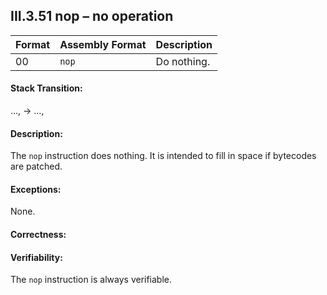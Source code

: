## III.3.51 nop &ndash; no operation

 | Format | Assembly Format | Description
 | ---- | ---- | ----
 | 00 | `nop` | Do nothing.

#### Stack Transition:

&hellip;, &rarr; &hellip;,

#### Description:

The `nop` instruction does nothing. It is intended to fill in space if bytecodes are patched.

#### Exceptions:

None.

#### Correctness:

#### Verifiability:

The `nop` instruction is always verifiable.
